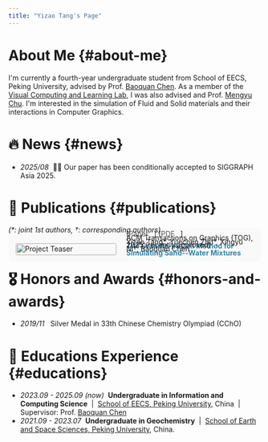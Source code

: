 ```yaml
---
title: "Yizao Tang's Page"
---
```


# About Me {#about-me}

I'm currently a fourth-year undergraduate student from School of EECS, Peking University, advised by Prof. [Baoquan Chen](https://cfcs.pku.edu.cn/baoquan/).  As a member of the [Visual Computing and Learning Lab](https://vcl.pku.edu.cn/), I was also advised and Prof. [Mengyu Chu](https://rachelcmy.github.io/). I'm interested in the simulation of Fluid and Solid materials and their interactions in Computer Graphics.


# 🔥 News {#news}
- *2025/08* &nbsp;🎉🎉 Our paper has been conditionally accepted to SIGGRAPH Asia 2025.

# 📝 Publications {#publications}
*(\*: joint 1st authors, †: corresponding authors)*

<div class="publication"> 
    <div class="teaser"> 
        <img src="./img/representative.jpg" alt="Project Teaser"> 
    </div> 
    <div class="details"> 
        <p class="title"> <strong>The Granule-In-Cell Method for Simulating Sand--Water Mixtures</strong> </p> 
        <p class="authors"> Yizao Tang*, Yuechen Zhu*, Xingyu Ni†, Baoquan Chen </p> 
        <p class="venue"> ACM Transactions on Graphics (TOG), 2025 (recently approved) </p> 
        <p class="links"> 
            [<a href="https://arxiv.org/abs/2504.00745" target="_blank">Paper</a>] 
            [<a href="./img/_SIGA_25_Revsion__Sand_Water_Coupling.pdf" target="_blank"  rel="noopener">PDF</a>]
        </p> 
        </div> 
</div>
<style> 
    .publication { display: flex; margin-bottom: -25px; margin-top: -25px; padding: 1em; background: #f9f9f9; border-radius: 8px; } 
    .teaser { flex: 0 0 200px; margin-right: 1.5em; margin-top: 15px;} 
    .teaser img { width: 100%; border: 1px solid #ddd; border-radius: 4px; } 
    .details { flex: 1; line-height: 1;} 
    .title { font-size: 1em; margin-bottom: -50px; color: #2E86AB;}
    .authors { font-size: 1em; margin-bottom: -50px;}, 
    .venue { margin-bottom: -50px; color: #555; } 
    .links { margin-top: -50px; } 
    .links a {font-size: 1em; margin-right: 0.8em; text-decoration: none; color: #555; } 
    .links a:hover { text-decoration: underline; } 
</style>

# 🎖 Honors and Awards {#honors-and-awards}
-  *2019/11* &nbsp; Silver Medal in 33th Chinese Chemistry Olympiad (CChO)

# 📖 Educations Experience {#educations}
- *2023.09 - 2025.09 (now)* &nbsp;**Undergraduate in Information and Computing Science** &nbsp;\|&nbsp; [School of EECS, Peking University](https://eecs.pku.edu.cn/), China &nbsp;\|&nbsp; Supervisor: Prof. [Baoquan Chen](https://cfcs.pku.edu.cn/baoquan/)
- *2021.09 - 2023.07*  &nbsp;**Undergraduate in Geochemistry** &nbsp;\|&nbsp; [School of Earth and Space Sciences, Peking University](https://sess.pku.edu.cn/), China.

<!-- # 💬 Invited Talks {#invited-talks}
- *2021.06*, Lorem ipsum dolor sit amet, consectetur adipiscing elit. Vivamus ornare aliquet ipsum, ac tempus justo dapibus sit amet. 
- *2021.03*, Lorem ipsum dolor sit amet, consectetur adipiscing elit. Vivamus ornare aliquet ipsum, ac tempus justo dapibus sit amet.  \| [\[video\]](https://github.com/) -->

<!-- # 💻 Internships {#internships}
- *2019.05 - 2020.02*, [Lorem](https://github.com/), China. -->